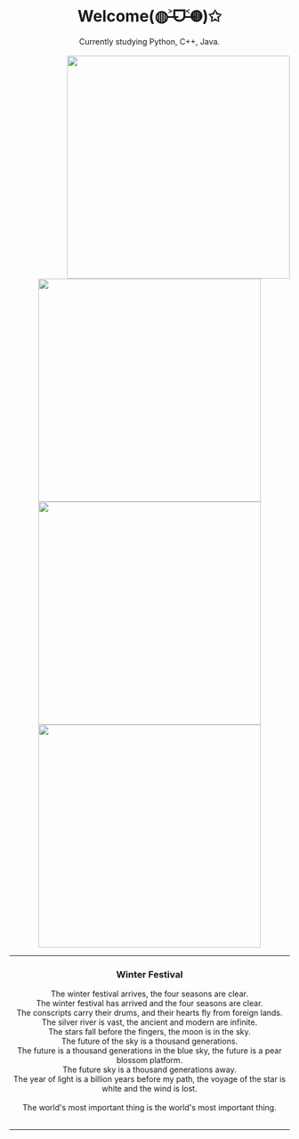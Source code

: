 <div align="center">
  <h1>Welcome(◍˃̶ᗜ˂̶◍)✩</h1>
  Currently studying Python, C++, Java.<br><br>
</div>


<img align='right' src='https://cmoe.azurewebsites.net/c302?' width='400px'>

<p align="center">
  <img src="https://github-readme-stats.vercel.app/api?username=Temka300&show_icons=true&count_private=true&icon_color=fdd34f&title_color=f75e4f" width="400px"/>
  <img src="https://github-readme-stats.vercel.app/api/top-langs?username=temka300&show_icons=true&locale=en&layout=compact" width="400px"/>
  <img src="https://github-readme-streak-stats.herokuapp.com/?user=temka300&" width="400px"/>
</p>

---

<div align="center">
  <h3>Winter Festival</h3>
  The winter festival arrives, the four seasons are clear. <br>The winter festival has arrived and the four seasons are clear. <br>The conscripts carry their drums, and their hearts fly from foreign lands. <br>The silver river is vast, the ancient and modern are infinite. <br>The stars fall before the fingers, the moon is in the sky. <br>The future of the sky is a thousand generations. <br>The future is a thousand generations in the blue sky, the future is a pear blossom platform. <br>The future sky is a thousand generations away. <br>The year of light is a billion years before my path, the voyage of the star is white and the wind is lost. <br> <br>The world's most important thing is the world's most important thing. <br><br>
</div>

---
  
  
